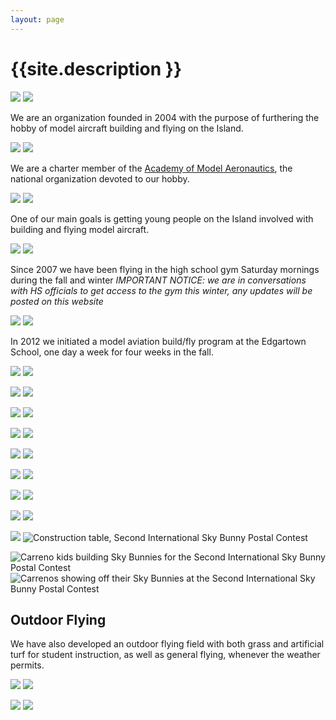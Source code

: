 ```yaml
---
layout: page
---
```


# {{site.description }}

![](/assets/sm_mvmfc_website-245.JPG)
![](/assets/sm_mvmfc_website-038.jpg)

We are an organization founded in 2004 with the purpose of furthering the hobby of model
aircraft building and flying on the Island.

![](/assets/sm_mvmfc_website-218.JPG)
![](/assets/sm_airplanes-003.jpg)

We are a charter member of the [Academy of Model Aeronautics](http://www.modelaircraft.org/),
the national organization devoted to our hobby.

![](/assets/sm_mvmfc_website-041.jpg)
![](/assets/sm_mvmfc_website-254.JPG)

One of our main goals is getting young people on the Island involved
with building and flying model aircraft.

![](/assets/sm_airplanes-010.JPG)
![](/assets/sm_mvmfc_website-022.JPG)

Since 2007 we have been flying in the high school gym Saturday mornings during the fall and winter
*IMPORTANT NOTICE: we are in conversations with HS officials to get access
to the gym this winter, any updates will be posted on this website*

![](/assets/sm_mvmfc_website-246.JPG)
![](/assets/sm_airplanes-098.jpg)

In 2012 we initiated a model aviation build/fly program at the
Edgartown School, one day a week for four weeks in the fall.

![](/assets/sm_mvmfc_website-223.JPG)
![](/assets/sm_mvmfc_website-240.JPG)

![](/assets/sm_mvmfc_website-255.JPG)
![](/assets/sm_mvmfc_website-242.JPG)

![](/assets/sm_mvmfc_website-044.jpg)
![](/assets/sm_airplanes-100.JPG)

![](/assets/sm_mvmfc_website-247.JPG)
![](/assets/sm_airplanes-095.JPG)

![](/assets/sm_mvmfc_website-224.JPG)
![](/assets/sm_mvmfc_website-094.JPG)

![](/assets/sm_mvmfc_website-249.JPG)
![](/assets/sm_mvmfc_website-097.JPG)

![](/assets/sm_mvmfc_website-046.jpg)
![](/assets/sm_mvmfc_website-090.JPG)

![](/assets/sm_mvmfc_website-244.JPG)
![](/assets/sm_mvmfc_website-248.JPG)

![](/assets/sm_mvmfc_website-070.JPG)
![Construction table, Second International Sky Bunny Postal Contest](/assets/sm_construction_table.jpg)

![Carreno kids building Sky Bunnies for the Second International Sky Bunny Postal Contest](/assets/sm_kids_building.jpg)
![Carrenos showing off their Sky Bunnies at the Second International Sky Bunny Postal Contest](/assets/sm_bunny_showing_off.jpg)


## Outdoor Flying

We have also developed an outdoor
flying field with both grass and artificial turf for student instruction, as well as
general flying, whenever the weather permits.

![](/assets/sm_airplanes-077.JPG)
![](/assets/sm_airplanes-009.jpg)

![](/assets/sm_airplanes-065.JPG)
![](/assets/sm_miss2.jpg)
